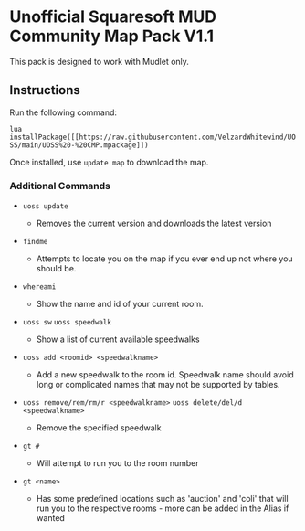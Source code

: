 # Unofficial Squaresoft MUD Community Map Pack V1.1

This pack is designed to work with Mudlet only.

## Instructions

Run the following command:

`lua installPackage([[https://raw.githubusercontent.com/VelzardWhitewind/UOSS/main/UOSS%20-%20CMP.mpackage]])`

Once installed, use `update map` to download the map.

### Additional Commands
* `uoss update`
  * Removes the current version and downloads the latest version

* `findme`
  * Attempts to locate you on the map if you ever end up not where you should be.

* `whereami`
  * Show the name and id of your current room.

* `uoss sw` `uoss speedwalk`
  * Show a list of current available speedwalks

* `uoss add <roomid> <speedwalkname>`
  * Add a new speedwalk to the room id. Speedwalk name should avoid long or complicated names that may not be supported by tables.
 
* `uoss remove/rem/rm/r <speedwalkname>` `uoss delete/del/d <speedwalkname>`
  * Remove the specified speedwalk

* `gt #`
  * Will attempt to run you to the room number

* `gt <name>`
  * Has some predefined locations such as 'auction' and 'coli' that will run you to the respective rooms - more can be added in the Alias if wanted
